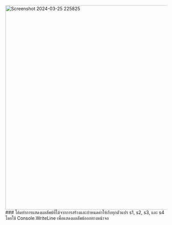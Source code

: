 <img width="641" alt="Screenshot 2024-03-25 225825" src="https://github.com/anndyyzzz/03376836-OOP-2566-Lab-03/assets/144866059/fa2c8804-1581-4546-892f-264f04d928f2">
### โค้ดทำการแสดงผลลัพธ์ที่ได้จากการสร้างและกำหนดค่าให้กับทุกตัวแปร s1, s2, s3, และ s4 โดยใช้ Console.WriteLine เพื่อแสดงผลลัพธ์ออกทางหน้าจอ
